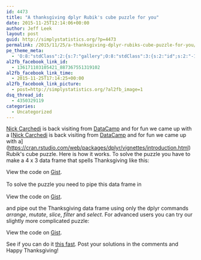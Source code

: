 ```yaml
---
id: 4473
title: "A thanksgiving dplyr Rubik's cube puzzle for you"
date: 2015-11-25T12:14:06+00:00
author: Jeff Leek
layout: post
guid: http://simplystatistics.org/?p=4473
permalink: /2015/11/25/a-thanksgiving-dplyr-rubiks-cube-puzzle-for-you/
pe_theme_meta:
  - 'O:8:"stdClass":2:{s:7:"gallery";O:8:"stdClass":3:{s:2:"id";s:2:"-1";s:5:"width";s:0:"";s:6:"height";s:0:"";}s:5:"video";O:8:"stdClass":1:{s:2:"id";s:2:"-1";}}'
al2fb_facebook_link_id:
  - 136171103105421_887367551319102
al2fb_facebook_link_time:
  - 2015-11-25T17:14:25+00:00
al2fb_facebook_link_picture:
  - post=http://simplystatistics.org/?al2fb_image=1
dsq_thread_id:
  - 4350329119
categories:
  - Uncategorized
---
```

[Nick Carchedi](http://nickcarchedi.com/) is back visiting from [DataCamp](https://www.datacamp.com/) and for fun we came up with a [[Nick Carchedi](http://nickcarchedi.com/) is back visiting from [DataCamp](https://www.datacamp.com/) and for fun we came up with a](https://cran.rstudio.com/web/packages/dplyr/vignettes/introduction.html) Rubik's cube puzzle. Here is how it works. To solve the puzzle you have to make a 4 x 3 data frame that spells Thanksgiving like this:

<div class="oembed-gist">
  <noscript>
    View the code on <a href="https://gist.github.com/jtleek/4d4b63a035973231e6d4">Gist</a>.
  </noscript>
</div>

<span style="line-height: 1.5;">To solve the puzzle you need to pipe this data frame in </span>

<div class="oembed-gist">
  <noscript>
    View the code on <a href="https://gist.github.com/jtleek/aae1218a8f4d1220e07d">Gist</a>.
  </noscript>
</div>

and pipe out the Thanksgiving data frame using only the dplyr commands _arrange_,  _mutate_, _slice_,  _filter_ and _select_. For advanced users you can try our slightly more complicated puzzle:

<div class="oembed-gist">
  <noscript>
    View the code on <a href="https://gist.github.com/jtleek/b82531d9dac78ba3c60a">Gist</a>.
  </noscript>
</div>

See if you can do it [this fast](http://www.theguardian.com/technology/video/2015/nov/24/boy-completes-rubiks-cube-in-49-seconds-word-recordvideo). Post your solutions in the comments and Happy Thanksgiving!